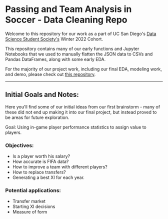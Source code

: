 # Passing and Team Analysis in Soccer - Data Cleaning Repo

Welcome to this repository for our work as a part of UC San Diego's [Data Science Student Society's](https://ds3.ucsd.edu/) Winter 2022 Cohort.

This repository contains many of our early functions and Jupyter Notebooks that we used to manually flatten the JSON data to CSVs and Pandas DataFrames, along with some early EDA.

For the majority of our project work, including our final EDA, modeling work, and demo, please check out [this repository](https://github.com/gprasad125/soccerDemo).

---

## Initial Goals and Notes:
Here you'll find some of our initial ideas from our first brainstorm - many of these did not end up making it into our final project, but instead proved to be areas for future exploration.

Goal: Using in-game player performance statistics to assign value to players.

### Objectives:
* Is a player worth his salary?
* How accurate is FIFA data?
* How to improve a team with different players?
* How to replace transfers?
* Generating a best XI for each year.

### Potential applications:
* Transfer market
* Starting XI decisions
* Measure of form
